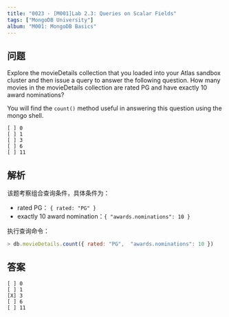 ```yaml
---
title: "0023 - [M001]Lab 2.3: Queries on Scalar Fields"
tags: ["MongoDB University"]
album: "M001: MongoDB Basics"
---
```


## 问题

Explore the movieDetails collection that you loaded into your Atlas sandbox cluster and then issue a query to answer the following question. How many movies in the movieDetails collection are rated PG and have exactly 10 award nominations?

You will find the `count()` method useful in answering this question using the mongo shell.

```
[ ] 0
[ ] 1
[ ] 3
[ ] 6
[ ] 11
```

## 解析

该题考察组合查询条件，具体条件为：

- rated PG： `{ rated: "PG" }`
- exactly 10 award nomination：`{ "awards.nominations": 10 }`

执行查询命令：

```js
> db.movieDetails.count({ rated: "PG",  "awards.nominations": 10 })
```

## 答案

```
[ ] 0
[ ] 1
[X] 3
[ ] 6
[ ] 11
```
